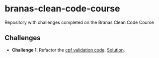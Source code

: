 # branas-clean-code-course
Repository with challenges completed on the Branas Clean Code Course

## Challenges

 - **Challenge 1**: Refactor the [cpf validation code](https://github.com/rodrigobranas/cccat7_refactoring/blob/master/src/cpf.ts). [Solution](https://github.com/gm1357/branas-clean-code-course/tree/master/challenge1).
